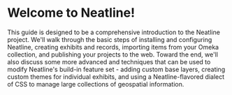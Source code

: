 # Welcome to Neatline!

This guide is designed to be a comprehensive introduction to the Neatline project. We'll walk through the basic steps of installing and configuring Neatline, creating exhibits and records, importing items from your Omeka collection, and publishing your projects to the web. Toward the end, we'll also discuss some more advanced and techniques that can be used to modify Neatline's build-in feature set - adding custom base layers, creating custom themes for individual exhibits, and using a Neatline-flavored dialect of CSS to manage large collections of geospatial information.
